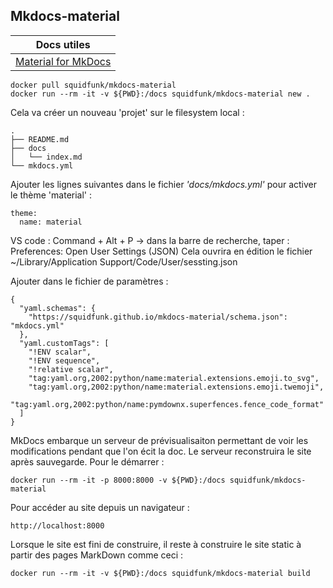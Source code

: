 ## Mkdocs-material


|Docs utiles|
|---|
|[Material for MkDocs](https://squidfunk.github.io/mkdocs-material/)|



    docker pull squidfunk/mkdocs-material
    docker run --rm -it -v ${PWD}:/docs squidfunk/mkdocs-material new .

Cela va créer un nouveau 'projet' sur le filesystem local :

    .
    ├── README.md
    ├── docs
    │   └── index.md
    └── mkdocs.yml

Ajouter les lignes suivantes dans le fichier *'docs/mkdocs.yml'* pour activer le thème 'material' :

    theme:
      name: material

VS code :
Command + Alt + P -> dans la barre de recherche, taper : Preferences: Open User Settings (JSON)
Cela ouvrira en édition le fichier ~/Library/Application Support/Code/User/sessting.json

Ajouter dans le fichier de paramètres :

    {
      "yaml.schemas": {
        "https://squidfunk.github.io/mkdocs-material/schema.json": "mkdocs.yml"
      },
      "yaml.customTags": [ 
        "!ENV scalar",
        "!ENV sequence",
        "!relative scalar",
        "tag:yaml.org,2002:python/name:material.extensions.emoji.to_svg",
        "tag:yaml.org,2002:python/name:material.extensions.emoji.twemoji",
        "tag:yaml.org,2002:python/name:pymdownx.superfences.fence_code_format"
      ]
    }

MkDocs embarque un serveur de prévisualisaiton permettant de voir les modifications pendant que l'on écit la doc.
Le serveur reconstruira le site après sauvegarde.
Pour le démarrer :

    docker run --rm -it -p 8000:8000 -v ${PWD}:/docs squidfunk/mkdocs-material

Pour accéder au site depuis un navigateur : 

    http://localhost:8000

Lorsque le site est fini de construire, il reste à construire le site static à partir des pages MarkDown comme ceci :

    docker run --rm -it -v ${PWD}:/docs squidfunk/mkdocs-material build

